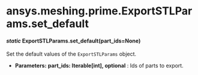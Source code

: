 # ansys.meshing.prime.ExportSTLParams.set_default

<a id="ansys.meshing.prime.ExportSTLParams.set_default"></a>

#### *static* ExportSTLParams.set_default(part_ids=None)

Set the default values of the `ExportSTLParams` object.

* **Parameters:**
  **part_ids: Iterable[int], optional**
  : Ids of parts to export.

<!-- !! processed by numpydoc !! -->
